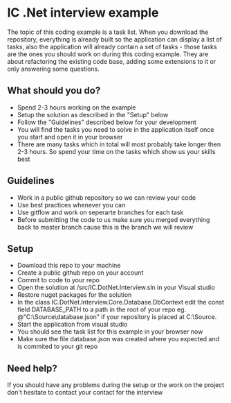 # IC .Net interview example
The topic of this coding example is a task list. When you download the repository, everything is already built so the application can display a list of tasks, also the application will already contain a set of tasks - those tasks are the ones you should work on during this coding example. They are about refactoring the existing code base, adding some extensions to it or only answering some questions.

## What should you do?
- Spend 2-3 hours working on the example
- Setup the solution as described in the "Setup" below
- Follow the "Guidelines" described below for your development
- You will find the tasks you need to solve in the application itself once you start and open it in your browser
- There are many tasks which in total will most probably take longer then 2-3 hours. So spend your time on the tasks which show us your skills best

## Guidelines
- Work in a public github repository so we can review your code
- Use best practices whenever you can
- Use gitflow and work on seperarte branches for each task
- Before submitting the code to us make sure you merged everything back to master branch cause this is the branch we will review

## Setup
- Download this repo to your machine
- Create a public github repo on your account
- Commit to code to your repo
- Open the solution at /src/IC.DotNet.Interview.sln in your Visual studio
- Restore nuget packages for the solution
- In the class IC.DotNet.Interview.Core.Database.DbContext edit the const field DATABASE_PATH to a path in the root of your repo eg. @"C:\Source\database.json" if your repository is placed at C:\Source.
- Start the application from visual studio
- You should see the task list for this example in your browser now
- Make sure the file database.json was created where you expected and is commited to your git repo

## Need help?
If you should have any problems during the setup or the work on the project don't hesitate to contact your contact for the interview
